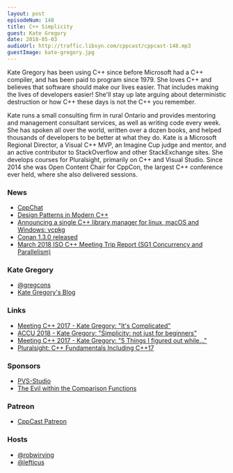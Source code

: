 ```yaml
---
layout: post
episodeNum: 148
title: C++ Simplicity
guest: Kate Gregory
date: 2018-05-03
audioUrl: http://traffic.libsyn.com/cppcast/cppcast-148.mp3
guestImage: kate-gregory.jpg
---
```


Kate Gregory has been using C++ since before Microsoft had a C++ compiler, and has been paid to program since 1979. She loves C++ and believes that software should make our lives easier. That includes making the lives of developers easier! She'll stay up late arguing about deterministic destruction or how C++ these days is not the C++ you remember.

Kate runs a small consulting firm in rural Ontario and provides mentoring and management consultant services, as well as writing code every week. She has spoken all over the world, written over a dozen books, and helped thousands of developers to be better at what they do. Kate is a Microsoft Regional Director, a Visual C++ MVP, an Imagine Cup judge and mentor, and an active contributor to StackOverflow and other StackExchange sites. She develops courses for Pluralsight, primarily on C++ and Visual Studio. Since 2014 she was Open Content Chair for CppCon, the largest C++ conference ever held, where she also delivered sessions.

### News ###

 - [CppChat](http://slashslash.info/cppchat/)
 - [Design Patterns in Modern C++](https://amzn.to/2Ib5LZJ)
 - [Announcing a single C++ library manager for linux, macOS and Windows: vcpkg](https://blogs.msdn.microsoft.com/vcblog/2018/04/24/announcing-a-single-c-library-manager-for-linux-macos-and-windows-vcpkg/)
 - [Conan 1.3.0 released](http://docs.conan.io/en/latest/changelog.html#april-2018)
 - [March 2018 ISO C++ Meeting Trip Report (SG1 Concurrency and Parallelism)](https://developers.redhat.com/blog/2018/04/30/march-2018-iso-c-meeting-trip-report/)
 
### Kate Gregory ###

 - [@gregcons](https://twitter.com/gregcons)
 - [Kate Gregory's Blog](http://www.gregcons.com/kateblog/)

### Links ###

 - [Meeting C++ 2017 - Kate Gregory: "It's Complicated"](https://www.youtube.com/watch?v=tTexD26jIN4)
 - [ACCU 2018 - Kate Gregory: "Simplicity: not just for beginners"](https://www.youtube.com/watch?v=O50qTuM5OT0)
 - [Meeting C++ 2017 - Kate Gregory: "5 Things I figured out while..."](https://www.youtube.com/watch?v=ARosL9xrozk)
 - [Pluralsight: C++ Fundamentals Including C++17](https://www.pluralsight.com/courses/cplusplus-fundamentals-c17)

### Sponsors ###

- [PVS-Studio](https://www.viva64.com/pvs-studio)
- [The Evil within the Comparison Functions](https://www.viva64.com/en/b/0509/)

### Patreon ###

- [CppCast Patreon](https://www.patreon.com/CppCast)

### Hosts ###

- [@robwirving](https://twitter.com/robwirving)
- [@lefticus](https://twitter.com/lefticus)


